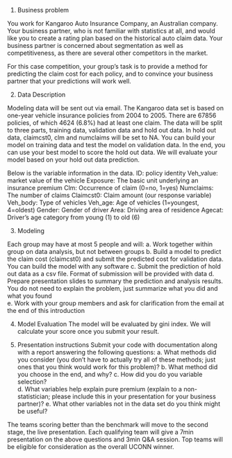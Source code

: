 1)	Business problem

You work for Kangaroo Auto Insurance Company, an Australian company.  Your business partner, who is not familiar with statistics at all, and would like you to create a rating plan based on the historical auto claim data.  Your business partner is concerned about segmentation as well as competitiveness, as there are several other competitors in the market.

For this case competition, your group’s task is to provide a method for predicting the claim cost for each policy, and to convince your business partner that your predictions will work well.  


2)	Data Description

Modeling data will be sent out via email. The Kangaroo data set is based on one-year vehicle insurance policies from 2004 to 2005. There are 67856 policies, of which 4624 (6.8%) had at least one claim. The data will be split to three parts, training data, validation data and hold out data. In hold out data, claimcst0, clm and numclaims will be set to NA. You can build your model on training data and test the model on validation data. In the end, you can use your best model to score the hold out data. We will evaluate your model based on your hold out data prediction. 

Below is the variable information in the data.
ID: policy identity
Veh_value: market value of the vehicle
Exposure: The basic unit underlying an insurance premium
Clm: Occurrence of claim (0=no, 1=yes)
Numclaims: The number of claims
Claimcst0:  Claim amount (our response variable)
Veh_body: Type of vehicles
Veh_age: Age of vehicles (1=youngest, 4=oldest)
Gender: Gender of driver
Area: Driving area of residence
Agecat: Driver’s age category from young (1) to old (6)


3)	Modeling 

Each group may have at most 5 people and will:
a.	Work together within group on data analysis, but not between groups
b.	Build a model to predict the claim cost (claimcst0) and submit the predicted cost for validation data. You can build the model with any software 
c.	Submit the prediction of hold out data as a csv file. Format of submission will be provided with data
d.	Prepare presentation slides to summary the prediction and analysis results. You do not need to explain the problem, just summarize what you did and what you found  
e.	Work with your group members and ask for clarification from the email at the end of this introduction


4)	Model Evaluation
The model will be evaluated by gini index. We will calculate your score once you submit your result.

8)	Presentation instructions
Submit your code with documentation along with a report answering the following questions:
a.	What methods did you consider (you don’t have to actually try all of these methods; just ones that you think would work for this problem)?
b.	What method did you choose in the end, and why?
c.	How did you do you variable selection?  
d.	What variables help explain pure premium (explain to a non-statistician; please include this in your presentation for your business partner)?
e.	What other variables not in the data set do you think might be useful?

The teams scoring better than the benchmark will move to the second stage, the live presentation. Each qualifying team will give a 7min presentation on the above questions and 3min Q&A session. Top teams will be eligible for consideration as the overall UCONN winner. 
